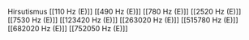 Hirsutismus
[[110 Hz (E)]]
[[490 Hz (E)]]
[[780 Hz (E)]]
[[2520 Hz (E)]]
[[7530 Hz (E)]]
[[123420 Hz (E)]]
[[263020 Hz (E)]]
[[515780 Hz (E)]]
[[682020 Hz (E)]]
[[752050 Hz (E)]]